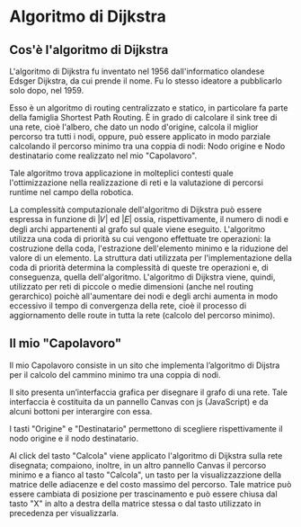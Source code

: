 # Algoritmo di Dijkstra
## Cos'è l'algoritmo di Dijkstra
L'algoritmo di Dijkstra fu inventato nel 1956 dall'informatico olandese Edsger Dijkstra, da cui prende il nome. Fu lo stesso ideatore a pubblicarlo solo dopo, nel 1959.

Esso è un algoritmo di routing centralizzato e statico, in particolare fa parte della famiglia Shortest Path Routing. È in grado di calcolare il sink tree di una rete, cioè l'albero, che dato un nodo d'origine, calcola il miglior percorso tra tutti i nodi, oppure, può essere applicato in modo parziale calcolando il percorso minimo tra una coppia di nodi: Nodo origine e Nodo destinatario come realizzato nel mio "Capolavoro". 

Tale algoritmo trova applicazione in molteplici contesti quale l'ottimizzazione nella realizzazione di reti e la valutazione di percorsi runtime nel campo della robotica.

La complessità computazionale dell'algoritmo di Dijkstra può essere espressa in funzione di |𝑉| ed |𝐸| ossia, rispettivamente, il numero di nodi e degli archi appartenenti al grafo sul quale viene eseguito. L'algoritmo utilizza una coda di priorità su cui vengono effettuate tre operazioni: la costruzione della coda, l'estrazione dell'elemento minimo e la riduzione del valore di un elemento. La struttura dati utilizzata per l'implementazione della coda di priorità determina la complessità di queste tre operazioni e, di conseguenza, quella dell'algoritmo.
L'algoritmo di Dijkstra viene, quindi, utilizzato per reti di piccole o medie dimensioni (anche nel routing gerarchico) poichè all'aumentare dei nodi e degli archi aumenta in modo eccessivo il tempo di convergenza della rete, cioè il processo di aggiornamento delle route in tutta la rete (calcolo del percorso minimo).

## Il mio "Capolavoro"
Il mio Capolavoro consiste in un sito che implementa l’algoritmo di Dijstra per il calcolo del cammino minimo tra una coppia di nodi. 

Il sito presenta un’interfaccia grafica per disegnare il grafo di una rete. Tale interfaccia è costituita da un pannello Canvas con js (JavaScript) e da alcuni bottoni per interargire con essa.

I tasti "Origine" e "Destinatario" permettono di scegliere rispettivamente il nodo origine e il nodo destinatario.

Al click del tasto "Calcola" viene applicato l'algoritmo di Dijkstra sulla rete disegnata; compaiono, inoltre, in un altro pannello Canvas il percorso minimo e a fianco al tasto "Calcola", un tasto per la visualizzazzione della matrice delle adiacenze e del costo massimo del percorso. Tale matrice può essere cambiata di posizione per trascinamento e può essere chiusa dal tasto "X" in alto a destra della matrice stessa o dal tasto utilizzato in precedenza per visualizzarla.
